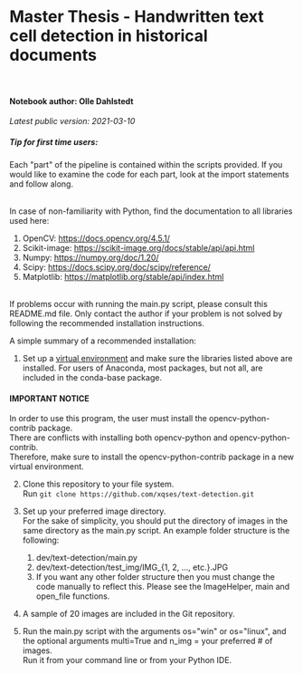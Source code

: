 # Master Thesis - Handwritten text cell detection in historical documents
<br>

#### Notebook author: Olle Dahlstedt
_Latest public version: 2021-03-10_
<br>

##### Tip for first time users:
Each "part" of the pipeline is contained within the scripts provided. If you would like to examine the code for each part, look at the import statements and follow along.

<br>
In case of non-familiarity with Python, find the documentation to all libraries used here:

1. OpenCV: https://docs.opencv.org/4.5.1/
2. Scikit-image: https://scikit-image.org/docs/stable/api/api.html
3. Numpy: https://numpy.org/doc/1.20/
4. Scipy: https://docs.scipy.org/doc/scipy/reference/
5. Matplotlib: https://matplotlib.org/stable/api/index.html

<br>
If problems occur with running the main.py script, please consult this README.md file.
Only contact the author if your problem is not solved by following the recommended installation instructions.

A simple summary of a recommended installation:

1. Set up a [virtual environment](https://docs.python.org/3/tutorial/venv.html) and make sure the libraries listed above are installed. For users of Anaconda, most packages, but not all, are included in the conda-base package.
#### IMPORTANT NOTICE
In order to use this program, the user must install the opencv-python-contrib package. <br>
There are conflicts with installing both opencv-python and opencv-python-contrib. <br>
Therefore, make sure to install the opencv-python-contrib package in a new virtual environment.


2. Clone this repository to your file system. <br>
   Run `git clone https://github.com/xqses/text-detection.git`
3. Set up your preferred image directory. <br>
   For the sake of simplicity, you should put the directory of images in the same directory as the main.py script. An example folder structure is the following:
    1. dev/text-detection/main.py
    2. dev/text-detection/test_img/IMG_{1, 2, ..., etc.}.JPG
    3. If you want any other folder structure then you must change the code manually to reflect this. Please see the ImageHelper, main and open_file functions.

4. A sample of 20 images are included in the Git repository.

5. Run the main.py script with the arguments os="win" or os="linux", and the optional arguments multi=True and n_img = your preferred # of images.
   <br>Run it from your command line or from your Python IDE.